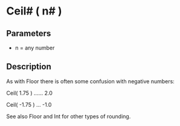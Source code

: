 # Ceil# ( n# )

## Parameters

- n = any number

## Description

As with Floor there is often some confusion with negative numbers:
Ceil(  1.75 ) ...... 2.0
Ceil( -1.75 ) ... -1.0
See also Floor and Int for other types of rounding.
